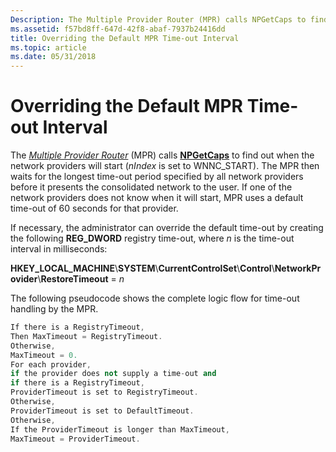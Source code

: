 ```yaml
---
Description: The Multiple Provider Router (MPR) calls NPGetCaps to find out when the network providers will start (nIndex is set to WNNC\_START).
ms.assetid: f57bd8ff-647d-42f8-abaf-7937b24416dd
title: Overriding the Default MPR Time-out Interval
ms.topic: article
ms.date: 05/31/2018
---
```


# Overriding the Default MPR Time-out Interval

The [*Multiple Provider Router*](https://msdn.microsoft.com/library/ms721594(v=VS.85).aspx) (MPR) calls [**NPGetCaps**](/windows/desktop/api/Npapi/nf-npapi-npgetcaps) to find out when the network providers will start (*nIndex* is set to WNNC\_START). The MPR then waits for the longest time-out period specified by all network providers before it presents the consolidated network to the user. If one of the network providers does not know when it will start, MPR uses a default time-out of 60 seconds for that provider.

If necessary, the administrator can override the default time-out by creating the following **REG\_DWORD** registry time-out, where *n* is the time-out interval in milliseconds:

**HKEY\_LOCAL\_MACHINE**\\**SYSTEM**\\**CurrentControlSet**\\**Control**\\**NetworkProvider**\\**RestoreTimeout** = *n*

The following pseudocode shows the complete logic flow for time-out handling by the MPR.


```C++
If there is a RegistryTimeout,
Then MaxTimeout = RegistryTimeout.
Otherwise,
MaxTimeout = 0.
For each provider,
if the provider does not supply a time-out and
if there is a RegistryTimeout,
ProviderTimeout is set to RegistryTimeout.
Otherwise,
ProviderTimeout is set to DefaultTimeout.
Otherwise,
If the ProviderTimeout is longer than MaxTimeout,
MaxTimeout = ProviderTimeout.
```



 

 



